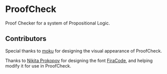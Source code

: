 # ProofCheck

Proof Checker for a system of Propositional Logic.

## Contributors

Special thanks to [moku](https://github.com/mokuki082/) for designing the visual appearance of ProofCheck.

Thanks to [Nikita Prokopov](https://tonsky.me/) for designing the font [FiraCode](https://github.com/tonsky/FiraCode), and helping modify it for use in ProofCheck.
